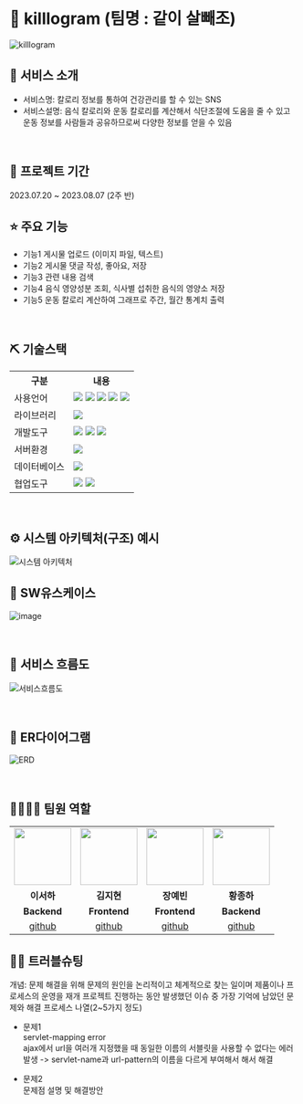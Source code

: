 # 📎 killlogram (팀명 : 같이 살빼조)

![killlogram ](https://github.com/2022-SMHRD-DCX-BigData-7/killlogram/assets/139085512/a4ef9d40-e901-455e-b54d-ba067e7dfe57)

## 👀 서비스 소개
* 서비스명:  칼로리 정보를 통하여 건강관리를 할 수 있는 SNS
* 서비스설명: 음식 칼로리와 운동 칼로리를 계산해서 식단조절에 도움을 줄 수 있고 운동 정보를 사람들과 공유하므로써 다양한 정보를 얻을 수 있음
<br>

## 📅 프로젝트 기간
2023.07.20 ~ 2023.08.07 (2주 반)
<br>

## ⭐ 주요 기능
* 기능1 게시물 업로드 (이미지 파일, 텍스트)
* 기능2 게시물 댓글 작성, 좋아요, 저장
* 기능3 관련 내용 검색
* 기능4 음식 영양성분 조회, 식사별 섭취한 음식의 영양소 저장
* 기능5 운동 칼로리 계산하여 그래프로 주간, 월간 통계치 출력 
<br>

## ⛏ 기술스택
<table>
    <tr>
        <th>구분</th>
        <th>내용</th>
    </tr>
    <tr>
        <td>사용언어</td>
        <td>
            <img src="https://img.shields.io/badge/Java-007396?style=for-the-badge&logo=java&logoColor=white"/>
            <img src="https://img.shields.io/badge/HTML5-E34F26?style=for-the-badge&logo=HTML5&logoColor=white"/>
            <img src="https://img.shields.io/badge/CSS3-1572B6?style=for-the-badge&logo=CSS3&logoColor=white"/>
            <img src="https://img.shields.io/badge/JavaScript-F7DF1E?style=for-the-badge&logo=JavaScript&logoColor=white"/>
            <img src="https://img.shields.io/badge/Python-3776AB?style=for-the-badge&logo=Python&logoColor=white"/> 
        </td>
    </tr>
    <tr>
        <td>라이브러리</td>
        <td>
            <img src="https://img.shields.io/badge/BootStrap-7952B3?style=for-the-badge&logo=BootStrap&logoColor=white"/>
        </td>
    </tr>
    <tr>
        <td>개발도구</td>
        <td>
            <img src="https://img.shields.io/badge/Eclipse-2C2255?style=for-the-badge&logo=Eclipse&logoColor=white"/>
            <img src="https://img.shields.io/badge/VSCode-007ACC?style=for-the-badge&logo=VisualStudioCode&logoColor=white"/>
            <img src="https://img.shields.io/badge/Jupyter-F37626?style=for-the-badge&logo=Jupyter&logoColor=white"/>
        </td>
    </tr>
    <tr>
        <td>서버환경</td>
        <td>
            <img src="https://img.shields.io/badge/Apache Tomcat-D22128?style=for-the-badge&logo=Apache Tomcat&logoColor=white"/>
        </td>
    </tr>
    <tr>
        <td>데이터베이스</td>
        <td>
            <img src="https://img.shields.io/badge/Oracle 11g-F80000?style=for-the-badge&logo=Oracle&logoColor=white"/>
        </td>
    </tr>
    <tr>
        <td>협업도구</td>
        <td>
            <img src="https://img.shields.io/badge/Git-F05032?style=for-the-badge&logo=Git&logoColor=white"/>
            <img src="https://img.shields.io/badge/GitHub-181717?style=for-the-badge&logo=GitHub&logoColor=white"/>
        </td>
    </tr>
</table>


<br>

## ⚙ 시스템 아키텍처(구조) 예시 
![시스템 아키텍처](https://github.com/2022-SMHRD-DCX-BigData-7/killlogram/assets/139085512/59cd6380-e301-429e-b683-30fd95054057)
<br>

## 📌 SW유스케이스
![image](https://github.com/2022-SMHRD-DCX-BigData-7/killlogram/assets/139085512/7c445acb-e7b4-45b3-b45b-550cd4e5d3fb)

<br>

## 📌 서비스 흐름도
![서비스흐름도](https://github.com/2022-SMHRD-DCX-BigData-7/killlogram/assets/139085512/061c7646-2d01-4454-a2cd-2828f4141ec2)

<br>

## 📌 ER다이어그램
![ERD](https://github.com/2022-SMHRD-DCX-BigData-7/killlogram/assets/139085512/836b3764-3bc6-410e-b950-2990171b3eef)

<br>



## 👨‍👩‍👦‍👦 팀원 역할
<table>
  <tr>
    <td align="center"><img src="https://pbs.twimg.com/media/B-n6uPYUUAAZSUx.png" width="100" height="100"/></td>
    <td align="center"><img src="https://mb.ntdtv.kr/assets/uploads/2019/01/Screen-Shot-2019-01-08-at-4.31.55-PM-e1546932545978.png" width="100" height="100"/></td>
    <td align="center"><img src="https://mblogthumb-phinf.pstatic.net/20160127_177/krazymouse_1453865104404DjQIi_PNG/%C4%AB%C4%AB%BF%C0%C7%C1%B7%BB%C1%EE_%B6%F3%C0%CC%BE%F0.png?type=w2" width="100" height="100"/></td>
    <td align="center"><img src="https://i.pinimg.com/236x/ed/bb/53/edbb53d4f6dd710431c1140551404af9.jpg" width="100" height="100"/></td>
  </tr>
  <tr>
    <td align="center"><strong>이서하</strong></td>
    <td align="center"><strong>김지현</strong></td>
    <td align="center"><strong>장예빈</strong></td>
    <td align="center"><strong>황종하</strong></td>
  </tr>
  <tr>
    <td align="center"><b>Backend</b></td>
    <td align="center"><b>Frontend</b></td>
    <td align="center"><b>Frontend</b></td>
    <td align="center"><b>Backend</b></td>
  </tr>
  <tr>
    <td align="center"><a href="https://github.com/자신의username작성해주세요" target='_blank'>github</a></td>
    <td align="center"><a href="https://github.com/자신의username작성해주세요" target='_blank'>github</a></td>
    <td align="center"><a href="https://github.com/자신의username작성해주세요" target='_blank'>github</a></td>
    <td align="center"><a href="https://github.com/자신의username작성해주세요" target='_blank'>github</a></td>
  </tr>
</table>

## 🤾‍♂️ 트러블슈팅
개념: 문제 해결을 위해 문제의 원인을 논리적이고 체계적으로 찾는 일이며 제품이나 프로세스의 운영을 재개
프로젝트 진행하는 동안 발생했던 이슈 중 가장 기억에 남았던 문제와 해결 프로세스 나열(2~5가지 정도)
  
* 문제1<br>
servlet-mapping error<br>
ajax에서 url을 여러개 지정했을 때 동일한 이름의 서블릿을  사용할 수 없다는 에러 발생 ->  servlet-name과 url-pattern의 이름을 다르게 부여해서 해서 해결
 
* 문제2<br>
 문제점 설명 및 해결방안
